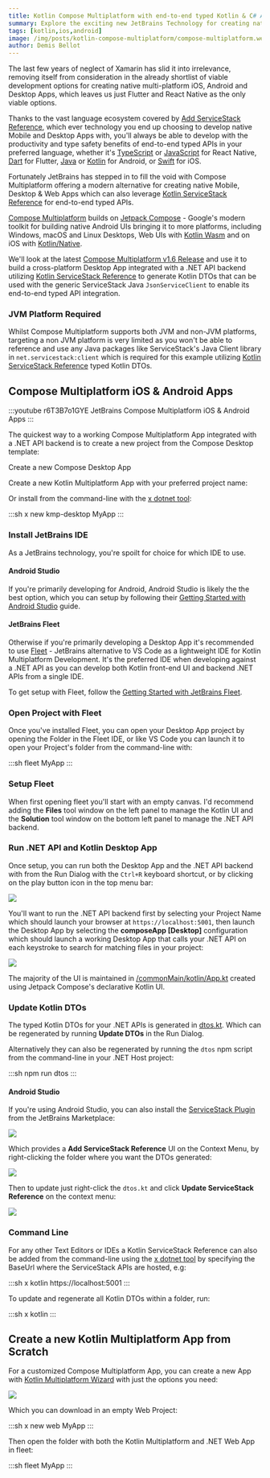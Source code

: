 ```yaml
---
title: Kotlin Compose Multiplatform with end-to-end typed Kotlin & C# APIs
summary: Explore the exciting new JetBrains Technology for creating native Mobile, Desktop and Web Apps
tags: [kotlin,ios,android]
image: /img/posts/kotlin-compose-multiplatform/compose-multiplatform.webp
author: Demis Bellot
---
```


The last few years of neglect of Xamarin has slid it into irrelevance, removing itself from consideration in the already 
shortlist of viable development options for creating native multi-platform iOS, Android and Desktop Apps, which leaves
us just Flutter and React Native as the only viable options. 

Thanks to the vast language ecosystem covered by [Add ServiceStack Reference](https://docs.servicestack.net/add-servicestack-reference),
which ever technology you end up choosing to develop native Mobile and Desktop Apps with,
you'll always be able to develop with the productivity and type safety benefits of end-to-end typed APIs in your preferred language,
whether it's [TypeScript](https://docs.servicestack.net/typescript-add-servicestack-reference) or
[JavaScript](https://docs.servicestack.net/javascript-add-servicestack-reference) for React Native,
[Dart](https://docs.servicestack.net/dart-add-servicestack-reference) for Flutter,
[Java](https://docs.servicestack.net/java-add-servicestack-reference) or [Kotlin](https://docs.servicestack.net/kotlin-add-servicestack-reference) for Android,
or [Swift](https://docs.servicestack.net/swift-add-servicestack-reference) for iOS.

Fortunately JetBrains has stepped in to fill the void with Compose Multiplatform offering a 
modern alternative for creating native Mobile, Desktop & Web Apps which can also leverage
[Kotlin ServiceStack Reference](https://docs.servicestack.net/kotlin-add-servicestack-reference) for end-to-end typed APIs.

[Compose Multiplatform](https://www.jetbrains.com/lp/compose-multiplatform/) builds on
[Jetpack Compose](https://developer.android.com/jetpack/compose) - Google's modern toolkit for building 
native Android UIs bringing it to more platforms, including Windows, macOS and Linux Desktops, 
Web UIs with [Kotlin Wasm](https://kotlinlang.org/docs/wasm-overview.html)
and on iOS with [Kotlin/Native](https://kotlinlang.org/docs/native-overview.html).

We'll look at the latest [Compose Multiplatform v1.6 Release](https://blog.jetbrains.com/kotlin/2024/02/compose-multiplatform-1-6-0-release/)
and use it to build a cross-platform Desktop App integrated with a .NET API backend utilizing 
[Kotlin ServiceStack Reference](https://docs.servicestack.net/kotlin-add-servicestack-reference) to generate Kotlin DTOs
that can be used with the generic ServiceStack Java `JsonServiceClient` to enable its end-to-end typed API
integration.

### JVM Platform Required

Whilst Compose Multiplatform supports both JVM and non-JVM platforms, targeting a non JVM platform is very limited
as you won't be able to reference and use any Java packages like ServiceStack's Java Client library in `net.servicestack:client`
which is required for this example utilizing [Kotlin ServiceStack Reference](https://docs.servicestack.net/kotlin-add-servicestack-reference)
typed Kotlin DTOs.

## Compose Multiplatform iOS & Android Apps

:::youtube r6T3B7o1GYE
JetBrains Compose Multiplatform iOS & Android Apps
:::

The quickest way to a working Compose Multiplatform App integrated with a .NET API backend is to create a new project 
from the Compose Desktop template:

<div class="not-prose relative bg-white dark:bg-black py-4">
    <div class="mx-auto max-w-md px-4 text-center sm:max-w-3xl sm:px-6 lg:max-w-7xl lg:px-8">
        <p class="mt-2 text-3xl font-extrabold tracking-tight text-gray-900 dark:text-gray-50 sm:text-4xl">Create a new Compose Desktop App</p>
        <p class="mx-auto mt-5 max-w-prose text-xl text-gray-500"> 
            Create a new Kotlin Multiplatform App with your preferred project name:
        </p>
    </div>
    <compose-template repo="NetCoreTemplates/kmp-desktop" hide="demo"></compose-template>
</div>

Or install from the command-line with the [x dotnet tool](https://docs.servicestack.net/dotnet-tool):

:::sh
x new kmp-desktop MyApp
:::

### Install JetBrains IDE

As a JetBrains technology, you're spoilt for choice for which IDE to use.

#### Android Studio

If you're primarily developing for Android, Android Studio is likely the the best option, which you can setup by following their 
[Getting Started with Android Studio](https://www.jetbrains.com/help/kotlin-multiplatform-dev/compose-multiplatform-setup.html) guide. 

#### JetBrains Fleet

Otherwise if you're primarily developing a Desktop App it's recommended to use [Fleet](https://www.jetbrains.com/fleet/) - JetBrains 
alternative to VS Code as a lightweight IDE for Kotlin Multiplatform Development. 
It's the preferred IDE when developing against a .NET API as you can develop both Kotlin front-end UI and backend .NET APIs from a single IDE.

To get setup with Fleet, follow the [Getting Started with JetBrains Fleet](https://www.jetbrains.com/help/kotlin-multiplatform-dev/fleet.html).

### Open Project with Fleet

Once you've installed Fleet, you can open your Desktop App project by opening the Folder in the Fleet IDE, or like VS Code
you can launch it to open your Project's folder from the command-line with:

:::sh
fleet MyApp
:::

### Setup Fleet

When first opening fleet you'll start with an empty canvas. I'd recommend adding the **Files** tool window on the left panel
to manage the Kotlin UI and the **Solution** tool window on the bottom left panel to manage the .NET API backend.

### Run .NET API and Kotlin Desktop App

Once setup, you can run both the Desktop App and the .NET API backend with from the Run Dialog with the `Ctrl+R` keyboard shortcut, 
or by clicking on the play button icon in the top menu bar:

![](/img/posts/kotlin-compose-multiplatform/fleet-run.webp)

You'll want to run the .NET API backend first by selecting your Project Name which should launch your browser at `https://localhost:5001`, 
then launch the Desktop App by selecting the **composeApp [Desktop]** configuration which should launch a working Desktop App
that calls your .NET API on each keystroke to search for matching files in your project:

![](/img/posts/kotlin-compose-multiplatform/search-files-app.webp)

The majority of the UI is maintained in
[/commonMain/kotlin/App.kt](https://github.com/NetCoreTemplates/kmp-desktop/blob/main/kmp/composeApp/src/commonMain/kotlin/App.kt)
created using Jetpack Compose's declarative Kotlin UI.

### Update Kotlin DTOs

The typed Kotlin DTOs for your .NET APIs is generated in [dtos.kt](https://github.com/NetCoreTemplates/kmp-desktop/blob/main/kmp/composeApp/src/commonMain/kotlin/dtos.kt).
Which can be regenerated by running **Update DTOs** in the Run Dialog.

Alternatively they can also be regenerated by running the `dtos` npm script from the command-line in your .NET Host project:

:::sh
npm run dtos
:::

#### Android Studio

If you're using Android Studio, you can also install the [ServiceStack Plugin](https://plugins.jetbrains.com/plugin/7749-servicestack) from
the JetBrains Marketplace:

![](/img/posts/kotlin-compose-multiplatform/android-studio-plugins.webp)

Which provides a **Add ServiceStack Reference** UI on the Context Menu, by right-clicking the folder where you want the DTOs generated:

![](/img/posts/kotlin-compose-multiplatform/add-servicestack-reference-dialog.webp)

Then to update just right-click the `dtos.kt` and click **Update ServiceStack Reference** on the context menu: 

![](/img/posts/kotlin-compose-multiplatform/update-servicestack-reference-dialog.webp)

### Command Line

For any other Text Editors or IDEs a Kotlin ServiceStack Reference can also be added from the command-line using the 
[x dotnet tool](https://docs.servicestack.net/dotnet-tool) by specifying the BaseUrl where the ServiceStack APIs are hosted, e.g:

:::sh
x kotlin https://localhost:5001
:::

To update and regenerate all Kotlin DTOs within a folder, run:  

:::sh
x kotlin
:::

## Create a new Kotlin Multiplatform App from Scratch

For a customized Compose Multiplatform App, you can create a new App with [Kotlin Multiplatform Wizard](https://kmp.jetbrains.com)
with just the options you need:

[![](/img/posts/kotlin-compose-multiplatform/kmp-wizard.webp)](https://kmp.jetbrains.com)

Which you can download in an empty Web Project:

:::sh
x new web MyApp
:::

Then open the folder with both the Kotlin Multiplatform and .NET Web App in fleet:

:::sh
fleet MyApp
:::
